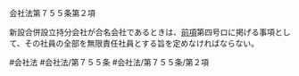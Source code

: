 会社法第７５５条第２項

新設合併設立持分会社が合名会社であるときは、[前項](会社法＿＿＿＿第７５５条第１項)第四号ロに掲げる事項として、その社員の全部を無限責任社員とする旨を定めなければならない。

#会社法
#会社法/第７５５条
#会社法/第７５５条/第２項
